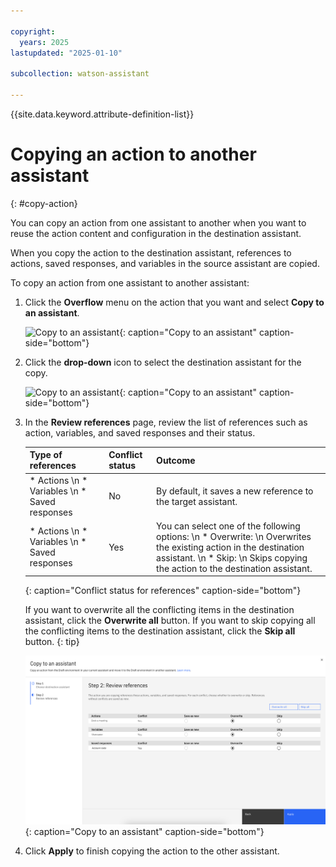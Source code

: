 ```yaml
---

copyright:
  years: 2025
lastupdated: "2025-01-10"

subcollection: watson-assistant

---
```


{{site.data.keyword.attribute-definition-list}}

# Copying an action to another assistant
{: #copy-action}

You can copy an action from one assistant to another when you want to reuse the action content and configuration in the destination assistant.

When you copy the action to the destination assistant, references to actions, saved responses, and variables in the source assistant are copied.

To copy an action from one assistant to another assistant:

1. Click the **Overflow** menu on the action that you want and select **Copy to an assistant**.

   ![Copy to an assistant](images/manage-actions-copy.png){: caption="Copy to an assistant" caption-side="bottom"}

1. Click the **drop-down** icon to select the destination assistant for the copy.

   ![Copy to an assistant](images/manage-actions-copy-destination.png){: caption="Copy to an assistant" caption-side="bottom"}

1. In the **Review references** page, review the list of references such as action, variables, and saved responses and their status.

   | Type of references | Conflict status | Outcome |
   | --- | --- | --- |
   | * Actions \n * Variables \n * Saved responses | No | By default, it saves a new reference to the target assistant. |
   | * Actions \n * Variables \n * Saved responses | Yes | You can select one of the following options:  \n * Overwrite:  \n Overwrites the existing action in the destination assistant.  \n * Skip:  \n Skips copying the action to the destination assistant. |
   {: caption="Conflict status for references" caption-side="bottom"}

   If you want to overwrite all the conflicting items in the destination assistant, click the **Overwrite all** button. If you want to skip copying all the conflicting items to the destination assistant, click the **Skip all** button.
   {: tip}

   ![Copy to an assistant](images/copy-action-assistant.svg){: caption="Copy to an assistant" caption-side="bottom"}

1. Click **Apply** to finish copying the action to the other assistant.

